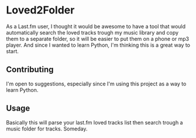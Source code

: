 Loved2Folder
=============

As a Last.fm user, I thought it would be awesome to have a tool that would automatically search the loved tracks trough my music library and copy them to a separate folder, so it will be easier to put them on a phone or mp3 player. And since I wanted to learn Python, I'm thinking this is a great way to start.


Contributing
------------

I'm open to suggestions, especially since I'm using this project as a way to learn Python.

Usage
-----

Basically this will parse your last.fm loved tracks list then search trough a music folder for tracks. Someday.